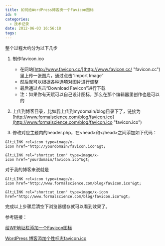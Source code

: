 ```yaml
---
title: 如何给WordPress博客换一个Favicon图标
id: 9
categories:
  - 技术记录
date: 2012-06-03 16:56:18
tags:
---
```


整个过程大约分为以下几步

1.  制作favicon.ico

    *   在网站[http://www.favicon.cc/](http://www.favicon.cc/ "favicon.cc")里上传一张图片，通过点击“Import Image”
    *   然后就可以根据各种选项对图片进行调整
    *   最后通过点击“Download Favicon”进行下载
    *   注：如果你有天赋可以自己设计图标，那么在那个编辑器里创作也是可以的

2.  上传到博客目录，比如我上传到mydomain/blog目录下了，链接为[http://www.formalscience.com/blog/favicon.ico](http://www.formalscience.com/blog/favicon.ico "favicon.ico")
3.  修改对应主题内的header.php，在&lt;head&gt;和&lt;/head&gt;之间添加如下代码：

`&lt;LINK rel=icon type=image/x-icon href="http://yourdomain/favicon.ico"&gt;`

`&lt;LINK rel="shortcut icon" type=image/x-icon href="yourdomain/favicon.ico"&gt;`

对于我的博客来说就是

`&lt;LINK rel=icon type=image/x-icon href="http://www.formalscience.com/blog/favicon.ico"&gt;`

`&lt;LINK rel="shortcut icon" type=image/x-icon href="http://www.formalscience.com/blog/favicon.ico"&gt;`

完成以上步骤后清空下浏览器缓存就可以看到效果了。

参考链接：

[ 给WP地址栏添加一个Favicon图标](http://www.xmlas.com/wordpress-add-favicon-ico.html "ref 1")

[WordPress 博客添加个性标志favicon.ico](http://www.boke8.net/wordpress-favicon-ico.html "ref 2")